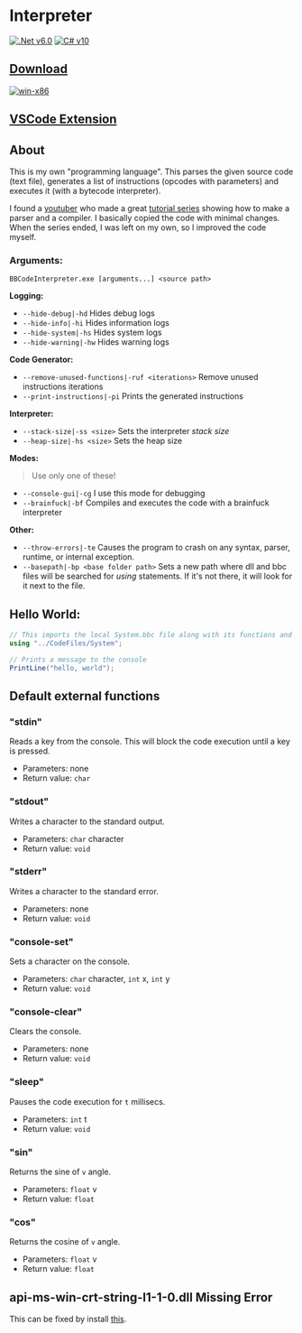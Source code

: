 # Interpreter

[![.Net v6.0](https://img.shields.io/badge/.NET-v6.0-5C2D91)](#)
[![C# v10](https://img.shields.io/badge/C%23-v10.0-239120.svg)](#)

## [Download](https://drive.google.com/uc?export=download&id=1CkZ_b0OFzaiLnU6dcoRTiy-gZOiCl3jM](https://drive.google.com/uc?export=download&id=1CkZ_b0OFzaiLnU6dcoRTiy-gZOiCl3jM))

[![win-x86](https://img.shields.io/badge/win-x86-0078D6?logo=windows&logoColor=white)](#)

## [VSCode Extension](https://github.com/BBpezsgo/InterpreterVSCodeExtension)

## About
This is my own "programming language". This parses the given source code (text file), generates a list of instructions (opcodes with parameters) and executes it (with a bytecode interpreter).

I found a [youtuber](https://www.youtube.com/c/uliwitness) who made a great
[tutorial series](https://www.youtube.com/watch?v=2DTNDrdqGlo&list=PLZjGMBjt_VVAMW53XnMtNfAQowZwMviBF)
showing how to make a parser and a compiler. I basically copied the code with minimal changes. When the series ended, I was left on my own, so I improved the code myself.

### Arguments:

`BBCodeInterpreter.exe [arguments...] <source path>`

**Logging:**
- `--hide-debug|-hd` Hides debug logs
- `--hide-info|-hi` Hides information logs
- `--hide-system|-hs` Hides system logs
- `--hide-warning|-hw` Hides warning logs

**Code Generator:**
- `--remove-unused-functions|-ruf <iterations>` Remove unused instructions iterations
- `--print-instructions|-pi` Prints the generated instructions

**Interpreter:**
- `--stack-size|-ss <size>` Sets the interpreter *stack size*
- `--heap-size|-hs <size>` Sets the heap size

**Modes:**
> Use only one of these!
- `--console-gui|-cg` I use this mode for debugging
- `--brainfuck|-bf` Compiles and executes the code with a brainfuck interpreter

**Other:**
- `--throw-errors|-te` Causes the program to crash on any syntax, parser, runtime, or internal exception.
- `--basepath|-bp <base folder path>` Sets a new path where dll and bbc files will be searched for *using* statements. If it's not there, it will look for it next to the file.

## Hello World:
```cs
// This imports the local System.bbc file along with its functions and structures.
using "../CodeFiles/System";

// Prints a message to the console
PrintLine("hello, world");
```

## Default external functions

### "stdin"
Reads a key from the console. This will block the code execution until a key is pressed.
- Parameters: none
- Return value: `char`

### "stdout"
Writes a character to the standard output.
- Parameters: `char` character
- Return value: `void`

### "stderr"
Writes a character to the standard error.
- Parameters: none
- Return value: `void`

### "console-set"
Sets a character on the console.
- Parameters: `char` character, `int` x, `int` y
- Return value: `void`

### "console-clear"
Clears the console.
- Parameters: none
- Return value: `void`

### "sleep"
Pauses the code execution for `t` millisecs.
- Parameters: `int` t
- Return value: `void`

### "sin"
Returns the sine of `v` angle.
- Parameters: `float` v
- Return value: `float`

### "cos"
Returns the cosine of `v` angle.
- Parameters: `float` v
- Return value: `float`

## api-ms-win-crt-string-l1-1-0.dll Missing Error
This can be fixed by install [this](https://learn.microsoft.com/en-us/cpp/windows/latest-supported-vc-redist?view=msvc-170).
